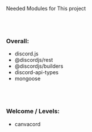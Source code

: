 Needed Modules for This project

<br></br>
### Overall: 

 - discord.js
 - @discordjs/rest
 - @discordjs/builders
 - discord-api-types
 - mongoose

<br></br>
### Welcome / Levels: 
 - canvacord

